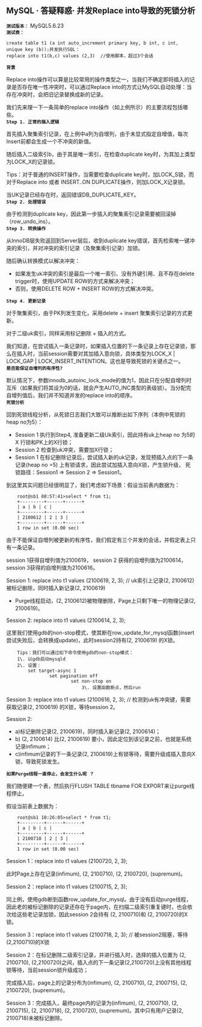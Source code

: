 ## MySQL · 答疑释惑· 并发Replace into导致的死锁分析

 **`测试版本：`** MySQL5.6.23   **`测试表：`**   

```LANG
create table t1 (a int auto_increment primary key, b int, c int, unique key (b));并发执行SQL：
replace into t1(b,c) values (2,3)  //使用脚本，超过3个会话

``` **`背景`**   


Replace into操作可以算是比较常用的操作类型之一，当我们不确定即将插入的记录是否存在唯一性冲突时，可以通过Replace into的方式让MySQL自动处理：当存在冲突时，会把旧记录替换成新的记录。  


我们先来理一下一条简单的replace into操作（如上例所示）的主要流程包括哪些。   **`Step 1. 正常的插入逻辑`**   


首先插入聚集索引记录，在上例中a列为自增列，由于未显式指定自增值，每次Insert前都会生成一个不冲突的新值。  


随后插入二级索引b，由于其是唯一索引，在检查duplicate key时，为其加上类型为LOCK_X的记录锁。  


Tips：对于普通的INSERT操作，当需要检查duplicate key时，加LOCK_S锁，而对于Replace into 或者 INSERT..ON DUPLICATE操作，则加LOCK_X记录锁。  


当UK记录已经存在时，返回错误DB_DUPLICATE_KEY。   **`Step 2. 处理错误`**   


由于检测到duplicate key，因此第一步插入的聚集索引记录需要被回滚掉（row_undo_ins）。   **`Step 3. 转换操作`**   


从InnoDB层失败返回到Server层后，收到duplicate key错误，首先检索唯一键冲突的索引，并对冲突的索引记录（及聚集索引记录）加锁。  


随后确认转换模式以解决冲突：  


* 如果发生uk冲突的索引是最后一个唯一索引、没有外键引用、且不存在delete trigger时，使用UPDATE ROW的方式来解决冲突；
* 否则，使用DELETE ROW + INSERT ROW的方式解决冲突。

 **`Step 4. 更新记录`**   


对于聚集索引，由于PK列发生变化，采用delete + insert 聚集索引记录的方式更新。  


对于二级uk索引，同样采用标记删除 + 插入的方式。  


我们知道，在尝试插入一条记录时，如果插入位置的下一条记录上存在记录锁，那么在插入时，当前session需要对其加插入意向锁，具体类型为LOCK_X | LOCK_GAP | LOCK_INSERT_INTENTION。这也是导致死锁的关键点之一。   **`是否能保证自增列的有序性?`**   


默认情况下，参数innodb_autoinc_lock_mode的值为1，因此只在分配自增列时互斥（如果我们将其设为0的话，就会产生AUTO_INC类型的表级锁）。当分配完自增列值后，我们并不知道并发的replace into的顺序。   **`死锁分析`**   


回到死锁线程分析，从死锁日志我们大致可以推断出如下序列（本例中死锁的heap no为5）：  


* Session 1 执行到Step4, 准备更新二级Uk索引，因此持有uk上heap no 为5的X 行锁和PK上的X行锁；
* Session 2 检查到uk冲突，需要加X行锁；
* Session 1 在标记删除记录后，尝试插入新的uk记录，发现预插入点的下一条记录(heap no =5) 上有锁请求，因此尝试加插入意向X锁，产生锁升级， 死锁路径：Session1 => Session 2 => Session1。



到这里其实问题已经很明显了，我们考虑如下场景：假设当前表内数据为：  

```LANG
	root@sb1 08:57:41>select * from t1;
	+---------+------+------+
	| a | b | c |
	+---------+------+------+
	| 2100612 | 2 | 3 |
	+---------+------+------+
	1 row in set (0.00 sec)

```


由于不能保证自增列被更新的有序性，我们假定有三个并发的会话，并假定表上只有一条记录。  


session 1获得自增列值为2100619， session 2 获得的自增列值为2100614， session 3获得的自增列值为2100616。  


Session 1: replace into t1 values (2100619, 2, 3); // uk索引上记录(2, 2100612)被标记删除，同时插入新记录(2, 2100619)  


* Purge线程启动，(2, 2100612)被物理删除，Page上只剩下唯一的物理记录(2, 2100619)。



Session 2: replace into t1 values (2100614, 2, 3);  


这里我们使用gdb的non-stop模式，使其断在row_update_for_mysql函数(insert尝试失败后，会转换成update)，此时session2持有(2, 2100619) 的X锁。  

```LANG
	Tips：我们可以通过如下命令使用gdb的non-stop模式：
	1\. 以gdb启动mysqld
	2\. 设置： 
	    set target-async 1 
			    set pagination off 
					    set non-stop on
							3\. 设置函数断点，然后run

```


Session 3: replace into t1 values (2100616, 2, 3); // 检测到uk有冲突键，需要获取记录(2, 2100619) 的X锁，等待session 2。  


Session 2:  


* a)标记删除记录(2, 2100619)，同时插入新记录(2, 2100614)；
* b) (2, 2100614) 比(2, 2100619) 要小，因此定位到该记录之前，也就是系统记录infimum；
* c)infimum记录的下一条记录(2, 2100619)上有锁等待，需要升级成插入意向X锁，导致死锁发生。

 **`如果Purge线程一直停止，会发生什么呢 ？`**   


我们随便建一个表，然后执行FLUSH TABLE tbname FOR EXPORT来让purge线程停止。  


假设当前表上数据为：  

```LANG
	root@sb1 10:26:05>select * from t1;
	+---------+------+------+
	| a | b | c |
	+---------+------+------+
	| 2100710 | 2 | 3 |
	+---------+------+------+
	1 row in set (0.00 sec)

```


Session 1：replace into t1 values (2100720, 2, 3);  


此时Page上存在记录(infimum), (2, 2100710), (2, 2100720), (supremum)。  


Session 2：replace into t1 values (2100715, 2, 3);  


同上例，使用gdb断到函数row_update_for_mysql。由于没有启动purge线程，因此老的被标记删除的记录还存在于page内，在扫描二级索引重复键时，也会依次给这些老记录加锁，因此session 2会持有 (2, 2100710)和 (2, 2100720)的X锁。  


Session 3：replace into t1 values (2100718, 2, 3); // 被session2阻塞，等待(2,2100710)的X锁  


Session 2：在标记删除二级索引记录，并进行插入时，选择的插入位置为 (2, 2100710), (2,2100720)之间，插入点的下一条记录(2,2100720)上没有其他线程锁等待，当前session锁升级成功；  


完成插入后，page上的记录分布为(infimum), (2, 2100710), (2, 2100715), (2, 2100720), (supremum)。  


Session 3：完成插入，最终page内的记录为(infimum), (2, 2100710), (2, 2100715), (2, 2100718), (2, 2100720), (supremum)。其中只有用户记录(2, 2100718)未被标记删除。  

